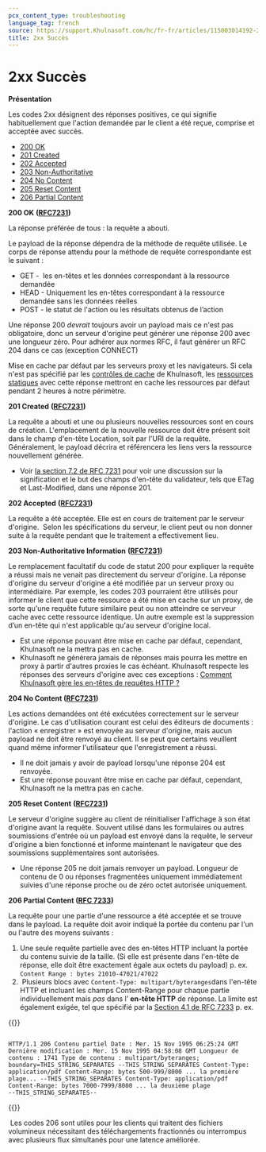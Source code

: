 ```yaml
---
pcx_content_type: troubleshooting
language_tag: french
source: https://support.Khulnasoft.com/hc/fr-fr/articles/115003014192-2xx-Succ%C3%A8s
title: 2xx Succès
---
```


# 2xx Succès

**Présentation**

Les codes 2xx désignent des réponses positives, ce qui signifie habituellement que l'action demandée par le client a été reçue, comprise et acceptée avec succès.

-   [200 OK](https://support.Khulnasoft.com/hc/fr-fr/articles/115003014192-2xx-Succ%C3%A8s#code_200)
-   [201 Created](https://support.Khulnasoft.com/hc/fr-fr/articles/115003014192-2xx-Succ%C3%A8s#code_201)
-   [202 Accepted](https://support.Khulnasoft.com/hc/fr-fr/articles/115003014192-2xx-Succ%C3%A8s#code_202)
-   [203 Non-Authoritative](https://support.Khulnasoft.com/hc/fr-fr/articles/115003014192-2xx-Succ%C3%A8s#code_203)
-   [204 No Content](https://support.Khulnasoft.com/hc/fr-fr/articles/115003014192-2xx-Succ%C3%A8s#code_204)
-   [205 Reset Content](https://support.Khulnasoft.com/hc/fr-fr/articles/115003014192-2xx-Succ%C3%A8s#code_205)
-   [206 Partial Content](https://support.Khulnasoft.com/hc/fr-fr/articles/115003014192-2xx-Succ%C3%A8s#code_206)

**200 OK** **(**[**RFC7231**](https://tools.ietf.org/html/rfc7231)**)**

La réponse préférée de tous : la requête a abouti.

Le payload de la réponse dépendra de la méthode de requête utilisée. Le corps de réponse attendu pour la méthode de requête correspondante est le suivant :

-   GET -  les en-têtes et les données correspondant à la ressource demandée
-   HEAD - Uniquement les en-têtes correspondant à la ressource demandée sans les données réelles
-   POST - le statut de l'action ou les résultats obtenus de l’action

Une réponse 200 _devrait_ toujours avoir un payload mais ce n'est pas obligatoire, donc un serveur d'origine peut générer une réponse 200 avec une longueur zéro. Pour adhérer aux normes RFC, il faut générer un RFC 204 dans ce cas (exception CONNECT)

Mise en cache par défaut par les serveurs proxy et les navigateurs. Si cela n'est pas spécifié par les [contrôles de cache](https://support.Khulnasoft.com/hc/en-us/articles/202775670) de Khulnasoft, les [ressources statiques](https://support.Khulnasoft.com/hc/en-us/articles/200172516) avec cette réponse mettront en cache les ressources par défaut pendant 2 heures à notre périmètre.  

**201 Created** **(**[**RFC7231**](https://tools.ietf.org/html/rfc7231)**)**

La requête a abouti et une ou plusieurs nouvelles ressources sont en cours de création. L'emplacement de la nouvelle ressource doit être présent soit dans le champ d'en-tête Location, soit par l'URI de la requête. Généralement, le payload décrira et référencera les liens vers la ressource nouvellement générée.

-   Voir [la section 7.2 de RFC 7231](https://tools.ietf.org/html/rfc7231#section-7.2) pour voir une discussion sur la signification et le but des champs d'en-tête du validateur, tels que ETag et Last-Modified, dans une réponse 201.

**202 Accepted** **(**[**RFC7231**](https://tools.ietf.org/html/rfc7231)**)**

La requête a été acceptée. Elle est en cours de traitement par le serveur d'origine.  Selon les spécifications du serveur, le client peut ou non donner suite à la requête pendant que le traitement a effectivement lieu.

**203 Non-Authoritative Information** **(**[**RFC7231**](https://tools.ietf.org/html/rfc7231)**)**

Le remplacement facultatif du code de statut 200 pour expliquer la requête a réussi mais ne venait pas directement du serveur d'origine. La réponse d'origine du serveur d'origine a été modifiée par un serveur proxy ou intermédiaire. Par exemple, les codes 203 pourraient être utilisés pour informer le client que cette ressource a été mise en cache sur un proxy, de sorte qu'une requête future similaire peut ou non atteindre ce serveur cache avec cette ressource identique. Un autre exemple est la suppression d’un en-tête qui n'est applicable qu'au serveur d'origine local.

-   Est une réponse pouvant être mise en cache par défaut, cependant, Khulnasoft ne la mettra pas en cache.
-   Khulnasoft ne générera jamais de réponses mais pourra les mettre en proxy à partir d'autres proxies le cas échéant. Khulnasoft respecte les réponses des serveurs d'origine avec ces exceptions : [Comment Khulnasoft gère les en-têtes de requêtes HTTP ?](https://support.Khulnasoft.com/hc/en-us/articles/200170986)

**204 No Content ([RFC7231](https://tools.ietf.org/html/rfc7231))**

Les actions demandées ont été exécutées correctement sur le serveur d'origine. Le cas d'utilisation courant est celui des éditeurs de documents : l'action « enregistrer » est envoyée au serveur d'origine, mais aucun payload ne doit être renvoyé au client. Il se peut que certains veuillent quand même informer l'utilisateur que l'enregistrement a réussi.

-   Il ne doit jamais y avoir de payload lorsqu'une réponse 204 est renvoyée.
-   Est une réponse pouvant être mise en cache par défaut, cependant, Khulnasoft ne la mettra pas en cache.

**205 Reset Content** **(**[**RFC7231**](https://tools.ietf.org/html/rfc7231)**)**

Le serveur d'origine suggère au client de réinitialiser l'affichage à son état d'origine avant la requête. Souvent utilisé dans les formulaires ou autres soumissions d'entrée où un payload est envoyé dans la requête, le serveur d'origine a bien fonctionné et informe maintenant le navigateur que des soumissions supplémentaires sont autorisées.

-   Une réponse 205 ne doit jamais renvoyer un payload. Longueur de contenu de 0 ou réponses fragmentées uniquement immédiatement suivies d'une réponse proche ou de zéro octet autorisée uniquement.

**206 Partial Content (**[**RFC 7233**](https://tools.ietf.org/html/rfc7233)**)**

La requête pour une partie d'une ressource a été acceptée et se trouve dans le payload. La requête doit avoir indiqué la portée du contenu par l'un ou l'autre des moyens suivants :

1.  Une seule requête partielle avec des en-têtes HTTP incluant la portée du contenu suivie de la taille. (Si elle est présente dans l'en-tête de réponse, elle doit être exactement égale aux octets du payload) p. ex. `Content Range : bytes 21010-47021/47022`
2.   Plusieurs blocs avec `Content-Type: multipart/byteranges`dans l'en-tête HTTP et incluant les champs Content-Range pour chaque partie individuellement mais _pas_ dans l’ **en-tête HTTP** de réponse. La limite est également exigée, tel que spécifié par la [Section 4.1 de RFC 7233](https://tools.ietf.org/html/rfc7233%23section-4.1) p. ex.


{{<raw>}}<pre class="CodeBlock CodeBlock-with-rows CodeBlock-scrolls-horizontally CodeBlock-is-light-in-light-theme CodeBlock--language-txt" language="txt"><code><span class="CodeBlock--rows"><span class="CodeBlock--rows-content"><span class="CodeBlock--row"><span class="CodeBlock--row-indicator"></span><div class="CodeBlock--row-content"><span class="CodeBlock--token-plain"> HTTP/1.1 206 Contenu partiel     Date : Mer. 15 Nov 1995 06:25:24 GMT     Dernière modification : Mer. 15 Nov 1995 04:58:08 GMT     Longueur de contenu : 1741     Type de contenu : multipart/byteranges; boundary=THIS_STRING_SEPARATES     --THIS_STRING_SEPARATES     Content-Type: application/pdf     Content-Range: bytes 500-999/8000     ... la première plage...     --THIS_STRING_SEPARATES     Content-Type: application/pdf     Content-Range: bytes 7000-7999/8000     ... la deuxième plage     --THIS_STRING_SEPARATES--</span></div></span></span></span></code></pre>{{</raw>}}

 Les codes 206 sont utiles pour les clients qui traitent des fichiers volumineux nécessitant des téléchargements fractionnés ou interrompus avec plusieurs flux simultanés pour une latence améliorée.
